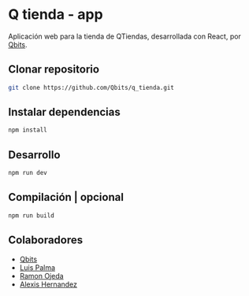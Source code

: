 # Q tienda - app

Aplicación web para la tienda de QTiendas, desarrollada con React, por [Qbits](https://github.com/Qbits).

## Clonar repositorio

```bash
git clone https://github.com/Qbits/q_tienda.git
```

## Instalar dependencias

```bash
npm install
```

## Desarrollo

```bash
npm run dev
```

## Compilación | opcional

```bash
npm run build
```

## Colaboradores

- [Qbits](https://github.com/Qbits)
- [Luis Palma](https://github.com/palma001)
- [Ramon Ojeda](https://github.com/reof07)
- [Alexis Hernandez](https://github.com/alexisrhc)